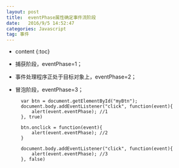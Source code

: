 ```yaml
---
layout: post
title:  eventPhase属性确定事件流阶段
date:   2016/9/5 14:52:47  
categories: Javascript
tag: 事件
---
```


* content
{:toc}


* 捕获阶段，eventPhase=1；
* 事件处理程序正处于目标对象上，eventPhase=2；
* 冒泡阶段，eventPhase=3；


		var btn = document.getElementById("myBtn");
		document.body.addEventListener("click", function(event){
		    alert(event.eventPhase); //1
		}, true)
		
		btn.onclick = function(event){
		    alert(event.eventPhase); //2
		}
		
		document.body.addEventListener("click", function(event){
		    alert(event.eventPhase); //3
		}, false)
